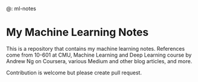 @: ml-notes

# My Machine Learning Notes

This is a repository that contains my machine learning notes. References come from 10-601 at CMU, Machine Learning and Deep Learning course by Andrew Ng on Coursera, various Medium and other blog articles, and more. 

Contribution is welcome but please create pull request.
 